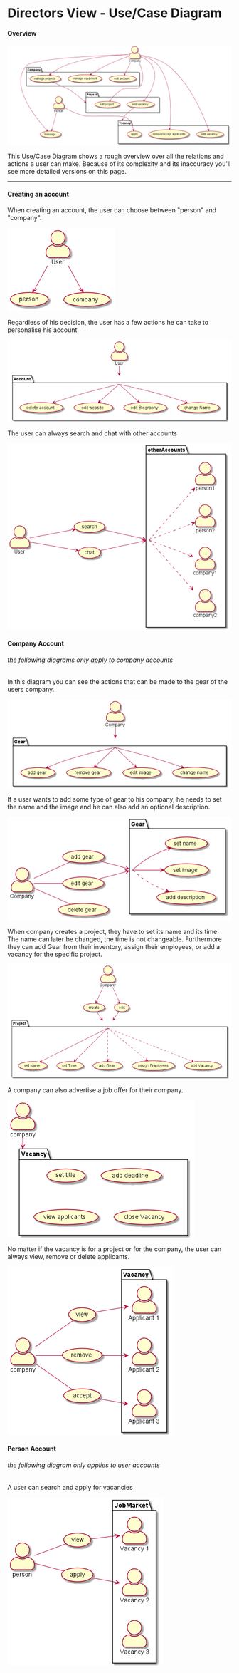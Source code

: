 # Directors View - Use/Case Diagram
#### Overview
![UseCaseDiagram](img/ucd_big.png)

This Use/Case Diagram shows a rough overview over all the relations and actions a user can make. 
Because of its complexity and its inaccuracy you'll see more detailed versions on this page.

---
#### Creating an account

When creating an account, the user can choose between "person" and "company".

![UseCaseDiagram](img/ucd1.png)

Regardless of his decision, the user has a few actions he can take to personalise his account

![UseCaseDiagram](img/ucd2.png)

The user can always search and chat with other accounts

![UseCaseDiagram](img/ucd2-5.png)

#### Company Account
###### the following diagrams only apply to company accounts

In this diagram you can see the actions that can be made to the gear of the users company.

![UseCaseDiagram](img/ucd3.png)

If a user wants to add some type of gear to his company, he needs to set the name and the image
and he can also add an optional description.

![UseCaseDiagram](img/ucd4.png)

When company creates a project, they have to set its name and its time.
The name can later be changed, the time is not changeable. Furthermore they can add Gear from their inventory, assign their employees,
or add a vacancy for the specific project.

![UseCaseDiagram](img/ucd5.png)

A company can also advertise a job offer for their company.

![UseCaseDiagram](img/ucd6.png)

No matter if the vacancy is for a project or for the company, the user can always view, remove or delete applicants.

![UseCaseDiagram](img/ucd7.png)

#### Person Account
###### the following diagram only applies to user accounts

A user can search and apply for vacancies

![UseCaseDiagram](img/ucd8.png)
